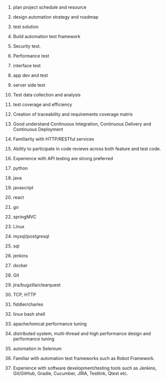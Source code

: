 

1. plan project schedule and resource
2. design automation strategy and roadmap
3. test solution
4. Build automation test framework
5. Security test.
6. Performance test
7. interface test
8. app dev and test
9. server side test
10. Test data collection and analysis
11. test coverage and efficiency
12. Creation of traceability and requirements coverage matrix
13. Good understand Continuous Integration, Continuous Delivery and Continuous Deployment
14. Familiarity with HTTP/RESTful services
15. Ability to participate in code reviews across both feature and test code.
16. Experience with API testing are strong preferred





1. python
2. java
3. javascript
4. react
5. go
6. springMVC
7. Linux
8. mysql/postgresql
9. sql
10. jenkins
11. docker
12. Git
13. jira/bugzilla/clearquest
14. TCP, HTTP
15. fiddler/charles
16. linux bash shell
17. apache/tomcat performance tuning
18. distributed system, multi-thread and high performance design and performance tuning
19. automation in Selenium 
20. Familiar with automation test frameworks such as Robot Framework.
21. Experience with software development/testing tools such as Jenkins, Git/GitHub, Gradle, Cucumber, JIRA, Testlink, Qtest etc.